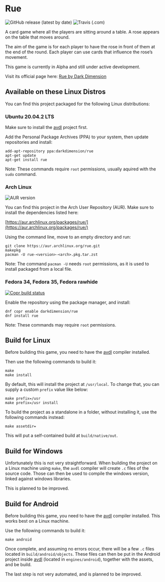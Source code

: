 # Rue

![GitHub release (latest by date)](https://img.shields.io/github/v/release/tomtsagk/rue)
![Travis (.com)](https://img.shields.io/travis/com/tomtsagk/rue)

A card game where all the players are sitting around a table. A rose appears on the table that moves around.

The aim of the game is for each player to have the rose in front of them at the end of the round. Each player can use cards that influence the rose’s movement.

This game is currently in Alpha and still under active development. 

Visit its official page here: [Rue by Dark Dimension](https://darkdimension.org/games/rue)

## Available on these Linux Distros

You can find this project packaged for the following Linux distributions:

### Ubuntu 20.04.2 LTS

Make sure to install the [avdl](https://github.com/tomtsagk/avdl) project first.

Add the Personal Package Archives (PPA) to your system,
then update repositories and install:

    add-apt-repository ppa:darkdimension/rue
    apt-get update
    apt-get install rue

Note: These commands require `root` permissions, usually aquired with
the `sudo` command.

### Arch Linux

![AUR version](https://img.shields.io/aur/version/rue)

You can find this project in the Arch User Repository (AUR). Make sure
to install the dependencies listed here:

[https://aur.archlinux.org/packages/rue/](https://aur.archlinux.org/packages/rue/)

Using the command line, move to an empty directory and run:

    git clone https://aur.archlinux.org/rue.git
    makepkg
    pacman -U rue-<version>-<arch>.pkg.tar.zst

Note: The command `pacman -U` needs `root` permissions, as it is
used to install packaged from a local file.

### Fedora 34, Fedora 35, Fedora rawhide

[![Copr build status](https://copr.fedorainfracloud.org/coprs/darkdimension/rue/package/rue/status_image/last_build.png)](https://copr.fedorainfracloud.org/coprs/darkdimension/rue/package/rue/)

Enable the repository using the package manager, and install:

    dnf copr enable darkdimension/rue
    dnf install rue

Note: These commands may require `root` permissions.

## Build for Linux

Before building this game, you need to have the [avdl](https://github.com/tomtsagk/avdl) compiler installed.

Then use the following commands to build it:

    make
    make install

By default, this will install the project at `/usr/local`. To change that, you
can supply a custom `prefix` value like below:

    make prefix=/usr
    make prefix=/usr install

To build the project as a standalone in a folder, without installing it,
use the following commands instead:

    make assetdir=

This will put a self-contained build at `build/native/out`.

## Build for Windows

Unfortunately this is not very straightforward. When building the project on a Linux machine using `make`,
the `avdl` compiler will create `.c` files of the source code. Those can then be used to
compile the windows version, linked against windows libraries.

This is planned to be improved.

## Build for Android

Before building this game, you need to have the [avdl](https://github.com/tomtsagk/avdl) compiler installed.
This works best on a Linux machine.

Use the following commands to build it:

    make android

Once complete, and assuming no errors occur, there will be a few `.c` files located in `build/android/objects`.
These files can then be put in the Android project inside [avdl](https://github.com/tomtsagk/avdl) (located in
`engines/android`), together with the assets, and be build.

The last step is not very automated, and is planned to be improved.
